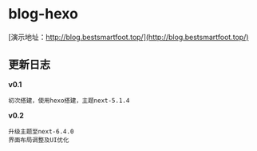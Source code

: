 # blog-hexo
[演示地址：http://blog.bestsmartfoot.top/](http://blog.bestsmartfoot.top/)
## 更新日志 ##
**v0.1**
```
初次搭建，使用hexo搭建，主题next-5.1.4
```
**v0.2**
```
升级主题至next-6.4.0
界面布局调整及UI优化
```